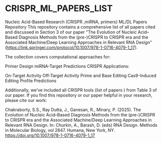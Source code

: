 # CRISPR_ML_PAPERS_LIST

Nucleic Acid-Based Research (CRISPR ,miRNA, primers) ML/DL Papers Repository
This repository contains a comprehensive list of all papers cited and discussed in Section 3  of our paper "The Evolution of Nucleic Acid–Based Diagnosis Methods from the (pre-)CRISPR to CRISPR era and the Associated Machine/Deep Learning Approaches in Relevant RNA Design" (https://link.springer.com/protocol/10.1007/978-1-0716-4079-1_17).

The collection covers computational approaches for:

Primer Design
miRNA-Target Predictions
CRISPR Applications:

  On-Target Activity
  Off-Target Activity
  Prime and Base Editing
  Cas9-Induced Editing Profile Predictions


Additionally, we've included all CRISPR tools (list of papers )  from Table 3 of our paper.
If you find this repository or our paper helpful in your research, please cite our work:

Chakraborty, S.S., Ray Dutta, J., Ganesan, R., Minary, P. (2025). The Evolution of Nucleic Acid–Based Diagnosis Methods from the (pre-)CRISPR to CRISPR era and the Associated Machine/Deep Learning Approaches in Relevant RNA Design. In: Churkin, A., Barash, D. (eds) RNA Design. Methods in Molecular Biology, vol 2847. Humana, New York, NY. https://doi.org/10.1007/978-1-0716-4079-1_17

